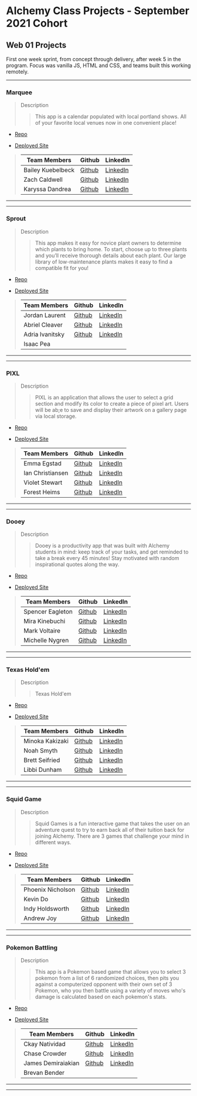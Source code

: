  # Alchemy Class Projects - September 2021 Cohort

## Web 01 Projects

First one week sprint, from concept through delivery, after week 5 in the program.  Focus was vanilla JS, HTML and CSS, and teams built this working remotely.
___

### Marquee

> Description 
>> This app is a calendar populated with local portland shows. All of your favorite local venues now in one convenient place!

* [Repo](https://github.com/karyssa-dandrea/group-project-1)

* [Deployed Site](https://karyssa-dandrea.github.io/group-project-1/)

>| Team Members  | Github  | LinkedIn  |
>|---|---|---|
>| Bailey Kuebelbeck | [Github](https://github.com/baileykue)  | [LinkedIn](https://www.linkedin.com/in/bailey-kuebelbeck/)   |
>| Zach Caldwell |  [Github](https://github.com/zcaldwell) |  [LinkedIn](https://www.linkedin.com/in/zach-caldwell)  |
>| Karyssa Dandrea |  [Github](https://github.com/karyssa-dandrea) |  [LinkedIn](https://www.linkedin.com/in/karyssa-dandrea/)  |

___
___

### Sprout

> Description 
>> This app makes it easy for novice plant owners to determine which plants to bring home. To start, choose up to three plants and you’ll receive thorough details about each plant. Our large library of low-maintenance plants makes it easy to find a compatible fit for you!

* [Repo](https://github.com/Alchemy-plant-app/plant-app)

* [Deployed Site](https://alchemy-plant-app.github.io/plant-app/)

>| Team Members  | Github  | LinkedIn  |
>|---|---|---|
> | Jordan Laurent    | [Github](https://github.com/jlaurentpdx) | [LinkedIn](https://www.linkedin.com/in/jordan-laurent-pdx/) |
> | Abriel Cleaver  | [Github](https://github.com/abrielcleaver) | [LinkedIn](https://www.linkedin.com/in/abrielcleaver/) |
> | Adria Ivanitsky | [Github](https://github.com/adriaivanitsky)  | [LinkedIn](https://www.linkedin.com/in/adriaivanitsky)  |
>| Isaac Pea |

___
___ 
### PIXL

> Description 
>> PIXL is an application that allows the user to select a grid section and modify its color to create a piece of pixel art. Users will be ab;e to save and display their artwork on a gallery page via local storage.

* [Repo](https://github.com/PIXLAPP/pixel-art-project)

* [Deployed Site](https://pixlapp.github.io/pixel-art-project/)

>| Team Members  | Github  | LinkedIn  |
>|---|---|---|
> | Emma Egstad     | [Github](https://github.com/emmaegstad)      | [LinkedIn](https://www.linkedin.com/in/emmaegstad)      |
> | Ian Christiansen | [Github](https://github.com/ian-christiansen)                  | [LinkedIn](https://www.linkedin.com/in/ianchristiansen/) |    
> | Violet Stewart | [Github](https://github.com/VioletKatrinStewart)  | [LinkedIn](https://www.linkedin.com/in/violet-katrin-stewart/) |
> | Forest Heims | [Github](https://github.com/forestheims)  | [LinkedIn](https://www.linkedin.com/in/forestheims/) |


___
___

### Dooey

> Description 
>> Dooey is a productivity app that was built with Alchemy students in mind: keep track of your tasks, and get reminded to take a break every 45 minutes! Stay motivated with random inspirational quotes along the way.

* [Repo](https://github.com/spencer-eagleton/productivity-project)

* [Deployed Site](https://spencer-eagleton.github.io/productivity-project/)

>| Team Members  | Github  | LinkedIn  |
>|---|---|---|
> | Spencer Eagleton | [Github](https://github.com/spencer-eagleton) | [LinkedIn](https://www.linkedin.com/in/spencer-eagleton/)  
> | Mira Kinebuchi   | [Github](https://github.com/mira-kine)       | [LinkedIn](https://www.linkedin.com/in/mira-kinebuchi/)      |
> | Mark Voltaire      | [Github](https://github.com/markjvoltaire) | [LinkedIn](https://www.linkedin.com/in/mark-voltaire-4907091bb/) |
> | Michelle Nygren | [Github](https://github.com/michellerenehey) | [LinkedIn](https://www.linkedin.com/in/michellenygren/) |

___
___

### Texas Hold'em

> Description 
>> Texas Hold'em

* [Repo](https://github.com/kakizaki55/texas-hold-em)

* [Deployed Site](https://kakizaki55.github.io/texas-hold-em/)

>| Team Members  | Github  | LinkedIn  |
>|---|---|---|
> | Minoka Kakizaki  | [Github](https://github.com/kakizaki55)       | [LinkedIn](https://www.linkedin.com/in/minoka-kakizaki/) |
> | Noah Smyth        | [Github](https://github.com/NoahDeltoroSmyth) | [LinkedIn](https://www.linkedin.com/in/noahdeltorosmyth/) |
> | Brett Seifried     | [Github](https://github.com/BrettSeifried)      | [LinkedIn](https://www.linkedin.com/in/brett-seifried/)     |
> | Libbi Dunham         | [Github](https://github.com/Libbi-Dunham) | [LinkedIn](https://www.linkedin.com/in/libbi-dunham/) |

___
___

### Squid Game

> Description 
>> Squid Games is a fun interactive game that takes the user on an adventure quest to try to earn back all of their tuition back for joining Alchemy. There are 3 games that challenge your mind in different ways. 

* [Repo](https://github.com/ajoy267/squid-game-project)

* [Deployed Site](https://ajoy267.github.io/squid-game-project/)

>| Team Members  | Github  | LinkedIn  |
>|---|---|---|
> | Phoenix Nicholson  | [Github](https://github.com/phoenix-nicholson)  | [LinkedIn](https://www.linkedin.com/in/phoenix-nicholson/)  |
> | Kevin Do         | [Github](https://github.com/kevindo1) | [LinkedIn](https://www.linkedin.com/in/kdo/) |
> | Indy Holdsworth  | [Github](https://github.com/H-Indiana-Holdsworth)              | [LinkedIn](https://www.linkedin.com/in/h-indiana-holdsworth/)|
> | Andrew Joy       | [Github](https://github.com/ajoy267) | [LinkedIn](https://www.linkedin.com/in/andrewjoy12/)  |
___
___
### Pokemon Battling

> Description 
>> This app is a Pokemon based game that allows you to select 3 pokemon from a list of 6 randomized choices, then pits you against a computerized opponent with their own set of 3 Pokemon, who you then battle using a variety of moves who's damage is calculated based on each pokemon's stats. 

* [Repo](https://github.com/ckaynatividad/pokemon-battling)

* [Deployed Site](https://ckaynatividad.github.io/pokemon-battling/)

>| Team Members  | Github  | LinkedIn  |
>|---|---|---|
> |  Ckay Natividad         | [Github](https://github.com/ckaynatividad) | [LinkedIn](https://www.linkedin.com/in/ckaynatividad) |
> | Chase Crowder      | [Github](https://github.com/Gcrowder93)         | [LinkedIn](https://www.linkedin.com/in/gregory-crowder/)    |
> | James Demiraiakian | [Github](https://github.com/james-demiraiakian) | [LinkedIn](https://www.linkedin.com/in/james-demiraiakian/) |
>| Brevan Bender |

___
___